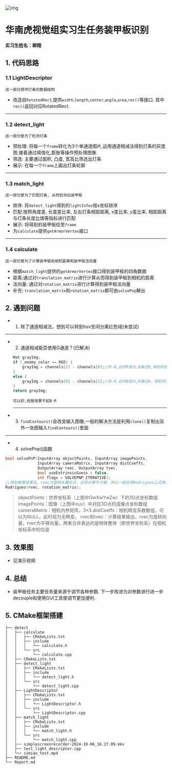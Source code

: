 ![img](https://i0.hdslb.com/bfs/new_dyn/791944995fff725f42c7f5a9b64f8567100423098.png@1295w.webp)

# 华南虎视觉组实习生任务装甲板识别

**实习生姓名：柳翔**

## 1. 代码思路

### 1.1 LightDescriptor
`这一部分提供灯条的数据结构`
- 改造自`RotatedRect`,提供`width`,`length`,`center`,`angle`,`area`,`rec()`等接口. 其中`rec()`返回对应RotatedRect.
---
### 1.2 detect_light
`这一部分是为了检测灯条`
- 预处理: 将每一个`frame`转化为3个单通道图片,运用通道相减法得到灯条的灰度图.接着通过阈值化,膨胀等操作预处理图像. 
- 筛选: 主要通过面积, 凸度, 宽高比筛选出灯条
- 展示: 在每一个`frame`上画出灯条轮廓
---
### 1.3 match_light
`这一部分是为了匹配灯条, 从而检测出装甲板`
- 排序: 将`detect_light`得到的`lightInfos`按x坐标排序
- 匹配:按照角度差, 长度差比率, 左右灯条相距距离, x差比率, y差比率, 相距距离与灯条长度比值等指标进行匹配
- 展示: 将得到的装甲板绘至`frame`
- 为`calculate`提供`getArmorVertex`接口
---
### 1.4 calculate 
`这一部分是为了计算装甲板到相机距离和装甲板法向量`
- 根据`match_light`提供的`getArmorVertex`接口得到装甲板的四角数据
- 距离:通过对`translation_matrix`进行计算从而得到装甲板到相机的距离
- 法向量: 通过对`rotation_matrix`进行计算得到装甲板法向量
- 补充: `translation_matrix`和`rotation_matrix`都可由`solvePnp`解出

## 2. 遇到问题

- 1. 除了通道相减法，想到可以转到hsv空间分离红色域(未尝试)
---
- 2. 通道相减能否使用G通道？(已解决)
    ```C++
    Mat grayImg;
    if (_enemy_color == RED) {
        grayImg = channels[2] - channels[0];//R-B,此时R很大,B接近0,得到的是红色物体的图像
    }
    else {
        grayImg = channels[0] - channels[2];//B-R,此时B很大,R接近0，得到的是蓝色物体的图像
    }
    return grayImg;
    ``` 
    ```可以的,但是效果不如B-R```
    
    ---
- 3. `findContours()`会改变输入图像,一般的解决方法是利用`clone()`复制出另外一张图输入`findContours()`里面
---
- 4. solvePnp()函数
```C++
bool solvePnP(InputArray objectPoints, InputArray imagePoints,
              InputArray cameraMatrix, InputArray distCoeffs,
              OutputArray rvec, OutputArray tvec,
              bool useExtrinsicGuess = false,
              int flags = SOLVEPNP_ITERATIVE);
//得到解算结果后，rvec为旋转矢量形式，后续计算不方便，所以一般会用Rodrigues公式转为旋转矩阵
Rodrigues(rvec, rotation_matrix);
```
> objectPoints：世界坐标系（上图中OwXwYwZw）下的3D点坐标数组
imagePoints：图像（上图中ouv）中对应3D点的成像点坐标数组
cameraMatrix：相机内参矩阵，3×3
distCoeffs：相机畸变系数数组，可以为NULL，此时视为无畸变。
rvec和tvec：计算结果输出，rvec为旋转向量，tvec为平移向量，两者合并表达的是物体整体（即世界坐标系）在相机坐标系中的位姿
## 3. 效果图
- 见演示视频
## 4. 总结
- 装甲板任务主要任务量来源于调节各种参数. 下一步改进为对参数进行进一步decouple和使用GUI工具使调节更加便利.

## 5. CMake框架搭建
```├── CHANGELOG.md
├── detect
│   ├── calculate
│   │   ├── CMakeLists.txt
│   │   ├── include
│   │   │   └── calculate.h
│   │   └── src
│   │       └── calculate.cpp
│   ├── CMakeLists.txt
│   ├── detect_light
│   │   ├── CMakeLists.txt
│   │   ├── include
│   │   │   └── detect_light.h
│   │   └── src
│   │       └── detect_light.cpp
│   ├── LightDescriptor
│   │   ├── CMakeLists.txt
│   │   ├── include
│   │   │   └── LightDescriptor.h
│   │   └── src
│   │       └── LightDescriptor.cpp
│   ├── match_light
│   │   ├── CMakeLists.txt
│   │   ├── include
│   │   │   └── match_light.h
│   │   └── src
│   │       └── match_light.cpp
│   ├── simplescreenrecorder-2024-10-06_16.27.09.mkv
│   ├── test_light_descriptor.cpp
│   └── zimiao_test.mp4
├── README.md
└── Report.md
```
